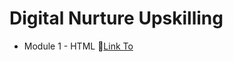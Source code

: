 # Digital Nurture Upskilling

- Module 1 - HTML 🔗[Link To](https://html-gd2sagr7v-yogithas-projects-7611266e.vercel.app/)
